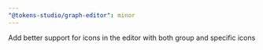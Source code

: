 ```yaml
---
"@tokens-studio/graph-editor": minor
---
```


Add better support for icons in the editor with both group and specific icons
